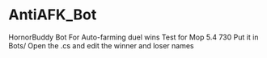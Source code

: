 AntiAFK_Bot
===========

HornorBuddy Bot For Auto-farming duel wins
Test for Mop 5.4 730 
Put it in Bots/
Open the .cs and 
edit the winner and loser names 
